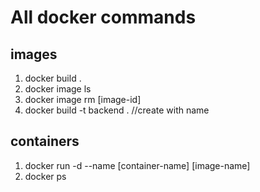 # All docker commands

## images

1. docker build .
2. docker image ls
3. docker image rm [image-id]
4. docker build -t backend . //create with name

## containers

1. docker run -d --name [container-name] [image-name]
2. docker ps
